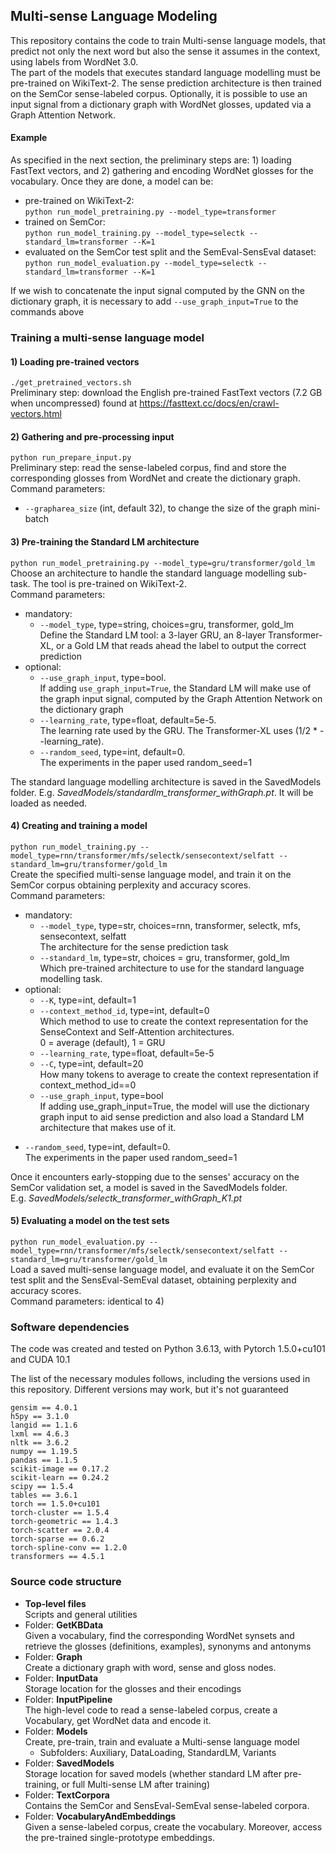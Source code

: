 ## Multi-sense Language Modeling

This repository contains the code to train Multi-sense language models, that predict not only the next word but also the sense it 
assumes in the context, using labels from WordNet 3.0.<br/>
The part of the models that executes standard language modelling must be pre-trained on WikiText-2. 
The sense prediction architecture is then trained on the SemCor sense-labeled corpus. 
Optionally, it is possible to use an input signal from a dictionary graph with WordNet glosses, updated via a Graph Attention Network.

#### Example
As specified in the next section, the preliminary steps are: 1) loading FastText vectors, and 2) gathering and encoding WordNet
glosses for the vocabulary. Once they are done, a model can be:
- pre-trained on WikiText-2: <br/>
  `python run_model_pretraining.py --model_type=transformer`
- trained on SemCor: <br/>
  `python run_model_training.py --model_type=selectk --standard_lm=transformer --K=1`
- evaluated on the SemCor test split and the SemEval-SensEval dataset: <br/>
  `python run_model_evaluation.py --model_type=selectk --standard_lm=transformer --K=1`

If we wish to concatenate the input signal computed by the GNN on the dictionary graph,
it is necessary to add `--use_graph_input=True` to the commands above


### Training a multi-sense language model

#### 1) Loading pre-trained vectors
`./get_pretrained_vectors.sh` <br/>
Preliminary step: download the English pre-trained FastText vectors (7.2 GB when uncompressed) found at https://fasttext.cc/docs/en/crawl-vectors.html

#### 2) Gathering and pre-processing input
`python run_prepare_input.py` <br/>
Preliminary step: read the sense-labeled corpus, find and store the corresponding glosses from WordNet and create the dictionary graph.<br/> 
Command parameters:
- `--grapharea_size` (int, default 32), to change the size of the graph mini-batch

#### 3) Pre-training the Standard LM architecture
`python run_model_pretraining.py --model_type=gru/transformer/gold_lm` <br/>
Choose an architecture to handle the standard language modelling sub-task. The tool is pre-trained on WikiText-2.<br/>
Command parameters:
* mandatory:
    - `--model_type`, type=string, choices=gru, transformer, gold_lm <br/>
      Define the Standard LM tool: a 3-layer GRU, an 8-layer Transformer-XL, or a Gold LM that reads
ahead the label to output the correct prediction
* optional:       
    - `--use_graph_input`, type=bool. <br/>
    If adding `use_graph_input=True`, the Standard LM will make use of the graph input signal, computed by the Graph Attention Network on the dictionary graph
    - `--learning_rate`, type=float, default=5e-5. <br/>
    The learning rate used by the GRU. The Transformer-XL uses (1/2 * --learning_rate).
    - `--random_seed`, type=int, default=0. <br/> The experiments in the paper used random_seed=1
    
The standard language modelling architecture is saved in the SavedModels folder. E.g. *SavedModels/standardlm_transformer_withGraph.pt*. 
It will be loaded as needed.


#### 4) Creating and training a model
`python run_model_training.py --model_type=rnn/transformer/mfs/selectk/sensecontext/selfatt --standard_lm=gru/transformer/gold_lm` <br/>
Create the specified multi-sense language model, and train it on the SemCor corpus obtaining perplexity and accuracy scores. <br/>
Command parameters:
* mandatory:
     - `--model_type`, type=str, choices=rnn, transformer, selectk, mfs, sensecontext, selfatt <br/>
    The architecture for the sense prediction task
     - `--standard_lm`, type=str, choices = gru, transformer, gold_lm <br/>
    Which pre-trained architecture to use for the standard language modelling task.
* optional:
     - `--K`, type=int, default=1
     - `--context_method_id`, type=int, default=0 <br/>
       Which method to use to create the context representation for the SenseContext and Self-Attention architectures. <br/>
       0 = average (default), 1 = GRU
     - `--learning_rate`, type=float, default=5e-5
     - `--C`, type=int, default=20 <br/>
       How many tokens to average to create the context representation if context_method_id==0
     - `--use_graph_input`, type=bool <br/>
       If adding use_graph_input=True, the model will use the dictionary graph input to aid sense
       prediction and also load a Standard LM architecture that makes use of it.
- `--random_seed`, type=int, default=0. <br/> The experiments in the paper used random_seed=1
    
Once it encounters early-stopping due to the senses' accuracy on the SemCor validation set, a model is saved in the SavedModels folder. <br/>
E.g. *SavedModels/selectk_transformer_withGraph_K1.pt*

#### 5) Evaluating a model on the test sets
`python run_model_evaluation.py --model_type=rnn/transformer/mfs/selectk/sensecontext/selfatt --standard_lm=gru/transformer/gold_lm` <br/>
Load a saved multi-sense language model, and evaluate it on the SemCor test split and the SensEval-SemEval dataset, obtaining perplexity and accuracy scores. <br/>
Command parameters: identical to 4)



### Software dependencies
The code was created and tested on Python 3.6.13, with Pytorch 1.5.0+cu101 and CUDA 10.1 

The list of the necessary modules follows, including the versions used in this repository.
Different versions may work, but it's not guaranteed
```    
gensim == 4.0.1
h5py == 3.1.0
langid == 1.1.6
lxml == 4.6.3
nltk == 3.6.2
numpy == 1.19.5
pandas == 1.1.5
scikit-image == 0.17.2
scikit-learn == 0.24.2
scipy == 1.5.4   
tables == 3.6.1
torch == 1.5.0+cu101
torch-cluster == 1.5.4
torch-geometric == 1.4.3
torch-scatter == 2.0.4
torch-sparse == 0.6.2
torch-spline-conv == 1.2.0
transformers == 4.5.1
```

### Source code structure
- **Top-level files** <br/>
    Scripts and general utilities
- Folder: **GetKBData** <br/>
    Given a vocabulary, find the corresponding WordNet synsets and retrieve the glosses (definitions, examples), synonyms and antonyms
- Folder: **Graph** <br/>
    Create a dictionary graph with word, sense and gloss nodes.   
- Folder: **InputData** <br/>
  Storage location for the glosses and their encodings
- Folder: **InputPipeline** <br/>
  The high-level code to read a sense-labeled corpus, create a Vocabulary, get WordNet data and encode it.
- Folder: **Models** <br/>
  Create, pre-train, train and evaluate a Multi-sense language model
  - Subfolders: Auxiliary, DataLoading, StandardLM, Variants
- Folder: **SavedModels** <br/>
  Storage location for saved models (whether standard LM after pre-training, or full Multi-sense LM after training)
- Folder: **TextCorpora** <br/>
    Contains the SemCor and SensEval-SemEval sense-labeled corpora.
- Folder: **VocabularyAndEmbeddings** <br/>
    Given a sense-labeled corpus, create the vocabulary. Moreover, access the pre-trained single-prototype embeddings.